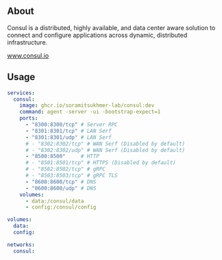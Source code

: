 ## About
Consul is a distributed, highly available, and data center aware solution to connect and configure applications across dynamic, distributed infrastructure.

www.consul.io

## Usage

```yml
services:
  consul:
    image: ghcr.io/soramitsukhmer-lab/consul:dev
    command: agent -server -ui -bootstrap-expect=1
    ports:
      - "8300:8300/tcp" # Server RPC
      - "8301:8301/tcp" # LAN Serf
      - "8301:8301/udp" # LAN Serf
      # - "8302:8302/tcp" # WAN Serf (Disabled by default)
      # - "8302:8302/udp" # WAN Serf (Disabled by default)
      - "8500:8500"     # HTTP
      # - "8501:8501/tcp" # HTTPS (Disabled by default)
      # - "8502:8502/tcp" # gRPC
      # - "8503:8503/tcp" # gRPC TLS
      - "8600:8600/tcp" # DNS
      - "8600:8600/udp" # DNS
    volumes:
      - data:/consul/data
      - config:/consul/config

volumes:
  data:
  config:

networks:
  consul:
```
